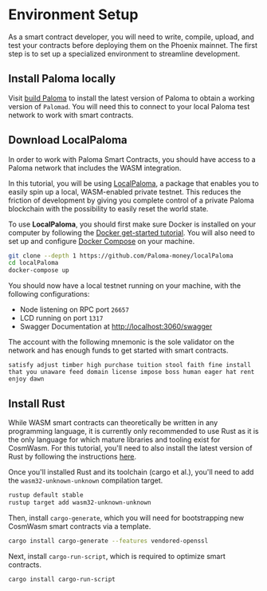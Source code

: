 # Environment Setup

As a smart contract developer, you will need to write, compile, upload, and test your contracts before deploying them on the Phoenix mainnet. The first step is to set up a specialized environment to streamline development.

## Install Paloma locally

Visit [build Paloma](../../../full-node/run-a-full-Paloma-node/build-Paloma-core.md) to install the latest version of Paloma to obtain a working version of `Palomad`. You will need this to connect to your local Paloma test network to work with smart contracts.

## Download LocalPaloma

In order to work with Paloma Smart Contracts, you should have access to a Paloma network that includes the WASM integration.

In this tutorial, you will be using [LocalPaloma](https://github.com/Paloma-money/localPaloma), a package that enables you to easily spin up a local, WASM-enabled private testnet. This reduces the friction of development by giving you complete control of a private Paloma blockchain with the possibility to easily reset the world state.

To use **LocalPaloma**, you should first make sure Docker is installed on your computer by following the [Docker get-started tutorial](https://www.docker.com/get-started). You will also need to set up and configure [Docker Compose](https://docs.docker.com/compose/install/) on your machine.

```sh
git clone --depth 1 https://github.com/Paloma-money/localPaloma
cd localPaloma
docker-compose up
```

You should now have a local testnet running on your machine, with the following configurations:

- Node listening on RPC port `26657`
- LCD running on port `1317`
- Swagger Documentation at [http://localhost:3060/swagger](http://localhost:3060/swagger)

The account with the following mnemonic is the sole validator on the network and has enough funds to get started with smart contracts.

```
satisfy adjust timber high purchase tuition stool faith fine install that you unaware feed domain license impose boss human eager hat rent enjoy dawn
```

## Install Rust

While WASM smart contracts can theoretically be written in any programming language, it is currently only recommended to use Rust as it is the only language for which mature libraries and tooling exist for CosmWasm. For this tutorial, you'll need to also install the latest version of Rust by following the instructions [here](https://www.rust-lang.org/tools/install).

Once you'll installed Rust and its toolchain (cargo et al.), you'll need to add the `wasm32-unknown-unknown` compilation target.

```sh
rustup default stable
rustup target add wasm32-unknown-unknown
```

Then, install `cargo-generate`, which you will need for bootstrapping new CosmWasm smart contracts via a template.

```sh
cargo install cargo-generate --features vendored-openssl
```

Next, install `cargo-run-script`, which is required to optimize smart contracts.

```sh
cargo install cargo-run-script
```
